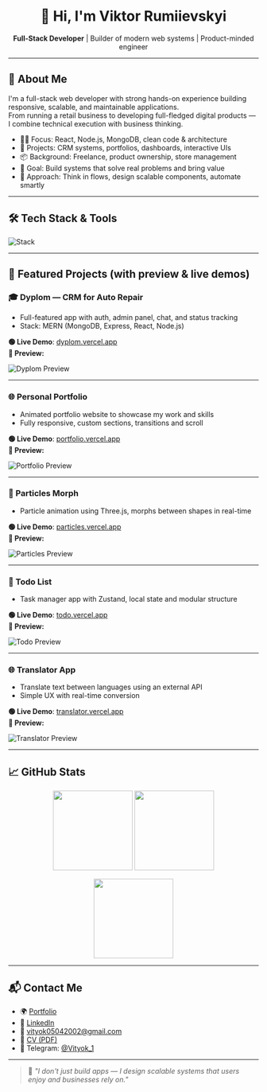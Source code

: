 
<h1 align="center">👋 Hi, I'm Viktor Rumiievskyi</h1>
<p align="center">
  <b>Full-Stack Developer</b> | Builder of modern web systems | Product-minded engineer
</p>

---

## 🚀 About Me

I'm a full-stack web developer with strong hands-on experience building responsive, scalable, and maintainable applications.  
From running a retail business to developing full-fledged digital products — I combine technical execution with business thinking.

- 👨‍💻 Focus: React, Node.js, MongoDB, clean code & architecture  
- 🚀 Projects: CRM systems, portfolios, dashboards, interactive UIs  
- 📦 Background: Freelance, product ownership, store management  
- 🎯 Goal: Build systems that solve real problems and bring value  
- 💬 Approach: Think in flows, design scalable components, automate smartly

---

## 🛠 Tech Stack & Tools

<img src="https://skillicons.dev/icons?i=js,ts,react,nodejs,express,mongodb,tailwind,vite,nextjs,git,figma,postman" alt="Stack" />

---

## 💼 Featured Projects (with preview & live demos)

### 🎓 Dyplom — CRM for Auto Repair

- Full-featured app with auth, admin panel, chat, and status tracking  
- Stack: MERN (MongoDB, Express, React, Node.js)

**🟢 Live Demo**: [dyplom.vercel.app](https://dyplom.vercel.app)  
**📸 Preview:**

![Dyplom Preview](https://your-screenshot-url.com/dyplom.gif)

---

### 🌐 Personal Portfolio

- Animated portfolio website to showcase my work and skills  
- Fully responsive, custom sections, transitions and scroll

**🟢 Live Demo**: [portfolio.vercel.app](https://personal-portfolio1-alpha.vercel.app/)  
**📸 Preview:**

![Portfolio Preview](https://your-screenshot-url.com/portfolio.gif)

---

### 🌌 Particles Morph

- Particle animation using Three.js, morphs between shapes in real-time

**🟢 Live Demo**: [particles.vercel.app](https://particles.vercel.app)  
**📸 Preview:**

![Particles Preview](https://your-screenshot-url.com/particles.gif)

---

### 📝 Todo List

- Task manager app with Zustand, local state and modular structure

**🟢 Live Demo**: [todo.vercel.app](https://todo.vercel.app)  
**📸 Preview:**

![Todo Preview](https://your-screenshot-url.com/todo.gif)

---

### 🌐 Translator App

- Translate text between languages using an external API  
- Simple UX with real-time conversion

**🟢 Live Demo**: [translator.vercel.app](https://translator.vercel.app)  
**📸 Preview:**

![Translator Preview](https://your-screenshot-url.com/translator.gif)

---

## 📈 GitHub Stats

<p align="center">
  <img src="https://github-readme-stats.vercel.app/api?username=viktor-rumiievskyi&show_icons=true&theme=default" height="160"/>
  <img src="https://github-readme-stats.vercel.app/api/top-langs/?username=viktor-rumiievskyi&layout=compact&theme=default" height="160"/>
</p>
<p align="center">
  <img src="https://streak-stats.demolab.com?user=viktor-rumiievskyi&theme=default" height="160"/>
</p>

---

## 📬 Contact Me

- 🌍 [Portfolio](https://viktor-rumiievskyi.github.io/Personal-Portfolio)  
- 💼 [LinkedIn](https://www.linkedin.com/in/viktor-rumiievskyi-011a12206/)  
- 📧 vityok05042002@gmail.com  
- 📄 [CV (PDF)](https://viktor-rumiievskyi.github.io/CV-Viktor-Rumiievskyi-English.pdf)  
- 📱 Telegram: [@Vityok_1](https://t.me/Vityok_1)

---

> 💬 *"I don't just build apps — I design scalable systems that users enjoy and businesses rely on."*
